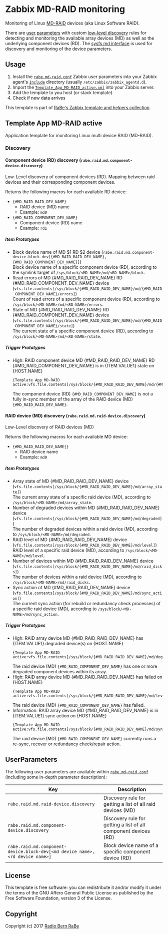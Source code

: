 # Zabbix MD-RAID monitoring

Monitoring of Linux [MD-RAID](https://raid.wiki.kernel.org) devices (aka Linux
Software RAID).

There are [user parameters](#userparameters) with custom [low-level
discovery](https://www.zabbix.com/documentation/3.0/manual/discovery/low_level_discovery)
rules for detecting and monitoring the available array devices (MD) as well as
the underlying component devices (RD). The [sysfs md
interface](https://www.kernel.org/doc/html/latest/admin-guide/md.html#md-devices-in-sysfs)
is used for discovery and monitoring of the device parameters.

## Usage
1. Install the [`rabe.md-raid.conf`](userparameters/rabe.md-raid.conf) Zabbix
   user parameters into your Zabbix agent's
   [`Include`](https://www.zabbix.com/documentation/3.0/manual/appendix/config/zabbix_agentd)
   directory (usually `/etc/zabbix/zabbix_agentd.d`).
4. Import the
   [`Template_App_MD-RAID_active.xml`](Template_App_MD-RAID_active.xml) into
   your Zabbix server.
5. Add the template to you host (or stack template)
6. Check if new data arrives

This template is part of [RaBe's Zabbix template and helpers
collection](https://github.com/radiorabe/rabe-zabbix).
## Template App MD-RAID active
Application template for monitoring Linux multi device RAID (MD-RAID).
### Discovery
#### Component device (RD) discovery (`rabe.raid.md.component-device.discovery`)
Low-Level discovery of component devices (RD). Mapping between raid devices and their corresponding component devices.

Returns the following macros for each available RD device:
* `{#MD_RAID_RAID_DEV_NAME}`
  * RAID device (MD) name
  * Example: `md0`
* `{#MD_RAID_COMPONENT_DEV_NAME}`
  * Component device (RD) name
  * Example: `rd1`
##### Item Prototypes
* Block device name of MD $1 RD $2 device (`rabe.raid.md.component-device.block-dev[{#MD_RAID_RAID_DEV_NAME},{#MD_RAID_COMPONENT_DEV_NAME}]`)  
  Block device name of a specific component device (RD), according to the symlink target of `/sys/block/<MD-NAME>/md/<RD-NAME>/block`.
* Read errors of MD {#MD_RAID_RAID_DEV_NAME} RD {#MD_RAID_COMPONENT_DEV_NAME} device (`vfs.file.contents[/sys/block/{#MD_RAID_RAID_DEV_NAME}/md/{#MD_RAID_COMPONENT_DEV_NAME}/errors]`)  
  Count of read errors of a specific component device (RD), according to `/sys/block/<MD-NAME>/md/<RD-NAME>/errors`.
* State of MD {#MD_RAID_RAID_DEV_NAME} RD {#MD_RAID_COMPONENT_DEV_NAME} device (`vfs.file.contents[/sys/block/{#MD_RAID_RAID_DEV_NAME}/md/{#MD_RAID_COMPONENT_DEV_NAME}/state]`)  
  The current state of a specific component device (RD), according to `/sys/block/<MD-NAME>/md/<RD-NAME>/state`.
##### Trigger Prototypes
* High: RAID component device MD {#MD_RAID_RAID_DEV_NAME} RD {#MD_RAID_COMPONENT_DEV_NAME} is in {ITEM.VALUE1} state on {HOST.NAME}
  ```
  {Template App MD-RAID active:vfs.file.contents[/sys/block/{#MD_RAID_RAID_DEV_NAME}/md/{#MD_RAID_COMPONENT_DEV_NAME}/state].str(in_sync)}=0
  ```
  The component device (RD) `{#MD_RAID_COMPONENT_DEV_NAME}`  is not a fully in-sync member of the array of the RAID device (MD) `{#MD_RAID_RAID_DEV_NAME}`.
#### RAID device (MD) discovery (`rabe.raid.md.raid-device.discovery`)
Low-Level discovery of RAID devices (MD) 

Returns the following macros for each available MD device:
* `{#MD_RAID_RAID_DEV_NAME{}`
  * RAID device name
  * Example: `md0`
##### Item Prototypes
* Array state of MD {#MD_RAID_RAID_DEV_NAME} device (`vfs.file.contents[/sys/block/{#MD_RAID_RAID_DEV_NAME}/md/array_state]`)  
  The current array state of a specific raid device (MD), according to `/sys/block/<MD-NAME>/md/array_state`.
* Number of degraded devices within MD {#MD_RAID_RAID_DEV_NAME} device (`vfs.file.contents[/sys/block/{#MD_RAID_RAID_DEV_NAME}/md/degraded]`)  
  The number of degraded devices within a raid device (MD), according to `/sys/block/<MD-NAME>/md/degraded`.
* RAID level of MD {#MD_RAID_RAID_DEV_NAME} device (`vfs.file.contents[/sys/block/{#MD_RAID_RAID_DEV_NAME}/md/level]`)  
  RAID level of a specific raid device (MD), according to `/sys/block/<MD-NAME>/md/level`.
* Number of devices within MD {#MD_RAID_RAID_DEV_NAME} device (`vfs.file.contents[/sys/block/{#MD_RAID_RAID_DEV_NAME}/md/raid_disks]`)  
  The number of devices within a raid device (MD), according to `/sys/block/<MD-NAME>/md/raid_disks`.
* Sync action of MD {#MD_RAID_RAID_DEV_NAME} device (`vfs.file.contents[/sys/block/{#MD_RAID_RAID_DEV_NAME}/md/sync_action]`)  
  The current sync action (for rebuild or redundancy check processes) of a specific raid device (MD), according to `/sys/block/<MD-NAME>/md/sync_action`.
##### Trigger Prototypes
* High: RAID array device MD {#MD_RAID_RAID_DEV_NAME} has {ITEM.VALUE1} degraded device(s) on {HOST.NAME}
  ```
  {Template App MD-RAID active:vfs.file.contents[/sys/block/{#MD_RAID_RAID_DEV_NAME}/md/degraded].last()}>0
  ```
  The raid device (MD) `{#MD_RAID_COMPONENT_DEV_NAME}` has one or more degraded component devices within its array.
* High: RAID array device MD {#MD_RAID_RAID_DEV_NAME} has failed on {HOST.NAME}
  ```
  {Template App MD-RAID active:vfs.file.contents[/sys/block/{#MD_RAID_RAID_DEV_NAME}/md/level].str(faulty)}=1
  ```
  The raid device (MD) `{#MD_RAID_COMPONENT_DEV_NAME}` has failed.
* Information: RAID array device MD {#MD_RAID_RAID_DEV_NAME} is in {ITEM.VALUE1} sync action on {HOST.NAME}
  ```
  {Template App MD-RAID active:vfs.file.contents[/sys/block/{#MD_RAID_RAID_DEV_NAME}/md/sync_action].str(idle)}=0
  ```
  The raid device (MD) `{#MD_RAID_COMPONENT_DEV_NAME}` currently runs a re-sync, recover or redundancy check/repair action.
## UserParameters

The following user parameters are available within
[`rabe.md-raid.conf`](userparameters/rabe.md-raid.conf) (including some
in-depth parameter description):

| Key | Description |
| --- | ----------- |
| `rabe.raid.md.raid-device.discovery` | Discovery rule for getting a list of all raid devices (MD) |
| `rabe.raid.md.component-device.discovery` | Discovery rule for getting a list of all component devices (RD) |
| `rabe.raid.md.component-device.block-dev[<md device name>,<rd device name>]` | Block device name of a specific component device (RD) |

## License
This template is free software: you can redistribute it and/or modify it under
the terms of the GNU Affero General Public License as published by the Free
Software Foundation, version 3 of the License.

## Copyright
Copyright (c) 2017 [Radio Bern RaBe](http://www.rabe.ch)
